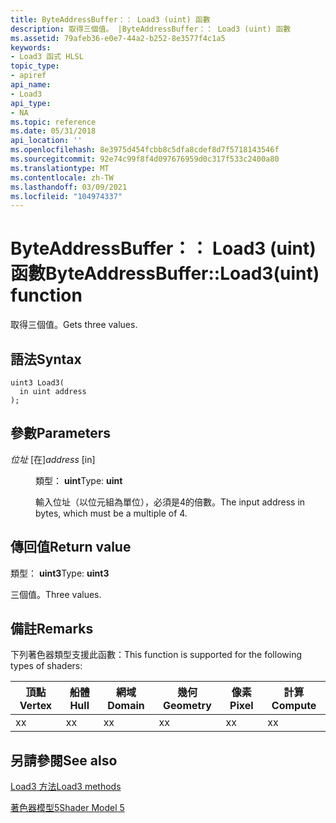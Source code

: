 ```yaml
---
title: ByteAddressBuffer：： Load3 (uint) 函數
description: 取得三個值。 |ByteAddressBuffer：： Load3 (uint) 函數
ms.assetid: 79afeb36-e0e7-44a2-b252-8e3577f4c1a5
keywords:
- Load3 函式 HLSL
topic_type:
- apiref
api_name:
- Load3
api_type:
- NA
ms.topic: reference
ms.date: 05/31/2018
api_location: ''
ms.openlocfilehash: 8e3975d454fcbb8c5dfa8cdef8d7f5718143546f
ms.sourcegitcommit: 92e74c99f8f4d097676959d0c317f533c2400a80
ms.translationtype: MT
ms.contentlocale: zh-TW
ms.lasthandoff: 03/09/2021
ms.locfileid: "104974337"
---
```

# <a name="byteaddressbufferload3uint-function"></a><span data-ttu-id="cb1bc-105">ByteAddressBuffer：： Load3 (uint) 函數</span><span class="sxs-lookup"><span data-stu-id="cb1bc-105">ByteAddressBuffer::Load3(uint) function</span></span>

<span data-ttu-id="cb1bc-106">取得三個值。</span><span class="sxs-lookup"><span data-stu-id="cb1bc-106">Gets three values.</span></span>

## <a name="syntax"></a><span data-ttu-id="cb1bc-107">語法</span><span class="sxs-lookup"><span data-stu-id="cb1bc-107">Syntax</span></span>

``` syntax
uint3 Load3(
  in uint address
);
```

## <a name="parameters"></a><span data-ttu-id="cb1bc-108">參數</span><span class="sxs-lookup"><span data-stu-id="cb1bc-108">Parameters</span></span>

<dl> <dt>

<span data-ttu-id="cb1bc-109">*位址* \[在\]</span><span class="sxs-lookup"><span data-stu-id="cb1bc-109">*address* \[in\]</span></span>
</dt> <dd>

<span data-ttu-id="cb1bc-110">類型： **uint**</span><span class="sxs-lookup"><span data-stu-id="cb1bc-110">Type: **uint**</span></span>

<span data-ttu-id="cb1bc-111">輸入位址（以位元組為單位），必須是4的倍數。</span><span class="sxs-lookup"><span data-stu-id="cb1bc-111">The input address in bytes, which must be a multiple of 4.</span></span>

</dd> </dl>

## <a name="return-value"></a><span data-ttu-id="cb1bc-112">傳回值</span><span class="sxs-lookup"><span data-stu-id="cb1bc-112">Return value</span></span>

<span data-ttu-id="cb1bc-113">類型： **uint3**</span><span class="sxs-lookup"><span data-stu-id="cb1bc-113">Type: **uint3**</span></span>

<span data-ttu-id="cb1bc-114">三個值。</span><span class="sxs-lookup"><span data-stu-id="cb1bc-114">Three values.</span></span>

## <a name="remarks"></a><span data-ttu-id="cb1bc-115">備註</span><span class="sxs-lookup"><span data-stu-id="cb1bc-115">Remarks</span></span>

<span data-ttu-id="cb1bc-116">下列著色器類型支援此函數：</span><span class="sxs-lookup"><span data-stu-id="cb1bc-116">This function is supported for the following types of shaders:</span></span>



| <span data-ttu-id="cb1bc-117">頂點</span><span class="sxs-lookup"><span data-stu-id="cb1bc-117">Vertex</span></span> | <span data-ttu-id="cb1bc-118">船體</span><span class="sxs-lookup"><span data-stu-id="cb1bc-118">Hull</span></span> | <span data-ttu-id="cb1bc-119">網域</span><span class="sxs-lookup"><span data-stu-id="cb1bc-119">Domain</span></span> | <span data-ttu-id="cb1bc-120">幾何</span><span class="sxs-lookup"><span data-stu-id="cb1bc-120">Geometry</span></span> | <span data-ttu-id="cb1bc-121">像素</span><span class="sxs-lookup"><span data-stu-id="cb1bc-121">Pixel</span></span> | <span data-ttu-id="cb1bc-122">計算</span><span class="sxs-lookup"><span data-stu-id="cb1bc-122">Compute</span></span> |
|--------|------|--------|----------|-------|---------|
| <span data-ttu-id="cb1bc-123">x</span><span class="sxs-lookup"><span data-stu-id="cb1bc-123">x</span></span>      | <span data-ttu-id="cb1bc-124">x</span><span class="sxs-lookup"><span data-stu-id="cb1bc-124">x</span></span>    | <span data-ttu-id="cb1bc-125">x</span><span class="sxs-lookup"><span data-stu-id="cb1bc-125">x</span></span>      | <span data-ttu-id="cb1bc-126">x</span><span class="sxs-lookup"><span data-stu-id="cb1bc-126">x</span></span>        | <span data-ttu-id="cb1bc-127">x</span><span class="sxs-lookup"><span data-stu-id="cb1bc-127">x</span></span>     | <span data-ttu-id="cb1bc-128">x</span><span class="sxs-lookup"><span data-stu-id="cb1bc-128">x</span></span>       |



 

## <a name="see-also"></a><span data-ttu-id="cb1bc-129">另請參閱</span><span class="sxs-lookup"><span data-stu-id="cb1bc-129">See also</span></span>

<dl> <dt>

[<span data-ttu-id="cb1bc-130">Load3 方法</span><span class="sxs-lookup"><span data-stu-id="cb1bc-130">Load3 methods</span></span>](byteaddressbuffer-load3.md)
</dt> <dt>

[<span data-ttu-id="cb1bc-131">著色器模型5</span><span class="sxs-lookup"><span data-stu-id="cb1bc-131">Shader Model 5</span></span>](d3d11-graphics-reference-sm5.md)
</dt> </dl>

 

 




